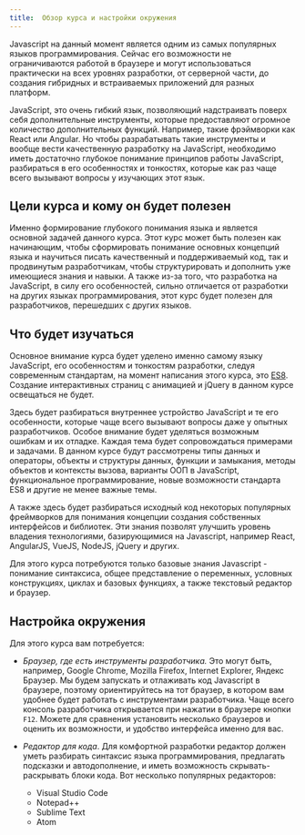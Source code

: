 ```yaml
---
title:  Обзор курса и настройки окружения
---
```


Javascript на данный момент является одним из самых популярных языков программирования. Сейчас его возможности не ограничиваются работой в браузере и могут использоваться практически на всех уровнях разработки, от серверной части, до создания гибридных и встраиваемых приложений для разных платформ.

JavaScript, это очень гибкий язык, позволяющий надстраивать поверх себя дополнительные инструменты, которые предоставляют огромное количество дополнительных функций. Например, такие фрэймворки как React или Angular. Но чтобы разрабатывать такие инструменты и вообще вести качественную разработку на JavaScript, необходимо иметь достаточно глубокое понимание принципов работы JavaScript, разбираться в его особенностях и тонкостях, которые как раз чаще всего вызывают вопросы у изучающих этот язык.

## Цели курса и кому он будет полезен

Именно формирование глубокого понимания языка и является основной задачей данного курса. Этот курс может быть полезен как начинающим, чтобы сформировать понимание основных концепций языка и научиться писать качественный и поддерживаемый код, так и продвинутым разработчикам, чтобы структурировать и дополнить уже имеющиеся знания и навыки. А также из-за того, что разработка на JavaScript, в силу его особенностей, сильно отличается от разработки на других языках программирования, этот курс будет полезен для разработчиков, перешедших с других языков.

## Что будет изучаться

Основное внимание курса будет уделено именно самому языку JavaScript, его особенностям и тонкостям разработки, следуя современным стандартам, на момент написания этого курса, это [ES8](http://www.ecma-international.org/publications/standards/Ecma-262.htm). Создание интерактивных страниц с анимацией и jQuery в данном курсе освещаться не будет.

Здесь будет разбираться внутреннее устройство JavaScript и те его особенности, которые чаще всего вызывают вопросы даже у опытных разработчиков. Особое внимание будет уделяться возможным ошибкам и их отладке. Каждая тема будет сопровождаться примерами и задачами.
В данном курсе будут рассмотрены типы данных и операторы, объекты и структуры данных, функции и замыкания, методы объектов и контексты вызова, варианты ООП в JavaScript, функциональное программирование, новые возможности стандарта ES8 и другие не менее важные темы.

А также здесь будет разбираться исходный код некоторых популярных фреймворков для понимания концепции создания собственных интерфейсов и библиотек. Эти знания позволят улучшить уровень владения технологиями, базирующимися на Javascript, например React, AngularJS, VueJS, NodeJS, jQuery и других.

Для этого курса потребуются только базовые знания Javascript - понимание синтаксиса, общее представление о переменных, условных конструкциях, циклах и базовых функциях, а также текстовый редактор и браузер.

## Настройка окружения

Для этого курса вам потребуется:

- _Браузер, где есть инструменты разработчика._ Это могут быть, например, Google Chrome, Mozilla Firefox, Internet Explorer, Яндекс Браузер. Мы будем запускать и отлаживать код Javascript в браузере, поэтому ориентируйтесь на тот браузер, в котором вам удобнее будет работать с инструментами разработчика. Чаще всего консоль разработчика открывается при нажатии в браузере кнопки `F12`. Можете для сравнения установить несколько браузеров и оценить их возможности, и удобство интерфейса именно для вас.

- _Редактор для кода_. Для комфортной разработки редактор должен уметь разбирать синтаксис языка программирования, предлагать подсказки и автодополнение, и иметь возможность скрывать-раскрывать блоки кода. Вот несколько популярных редакторов:
  - Visual Studio Code
  - Notepad++
  - Sublime Text
  - Atom
